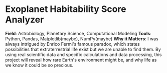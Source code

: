 # Exoplanet Habitability Score Analyzer

**Field**: Astrobiology, Planetary Science, Computational Modeling
**Tools**: Python, Pandas, Matplotlib(maybe), NumPy(maybe)
**Why it Matters**: I was always intrigued by Enrico Fermi's famous paradox, which states possibilities that extraterrestrial life exist but we are unable to find them. By using real scientific data and specific calculations and data processing, this project will reveal how rare Earth's environment might be, and why life as we know it could be so precious.
